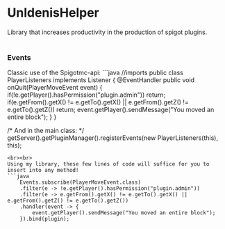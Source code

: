 # UnldenisHelper

Library that increases productivity in the production of spigot plugins.
<br><br>
<h3>Events</h3>
Classic use of the Spigotmc-api: 
```java
//imports
public class PlayerListeners implements Listener {
    @EventHandler
    public void onQuit(PlayerMoveEvent event) {
        if(!e.getPlayer().hasPermission("plugin.admin")) return;
        if(e.getFrom().getX() != e.getTo().getX() || e.getFrom().getZ() != e.getTo().getZ()) return;
        event.getPlayer().sendMessage("You moved an entire block");
    }
}

/*
    And in the main class:
*/
    getServer().getPluginManager().registerEvents(new PlayerListeners(this), this);
```
<br><br>
Using my library, these few lines of code will suffice for you to insert into any method!
```java
    Events.subscribe(PlayerMoveEvent.class)
    .filter(e -> !e.getPlayer().hasPermission("plugin.admin"))
    .filter(e -> e.getFrom().getX() != e.getTo().getX() || e.getFrom().getZ() != e.getTo().getZ())
    .handler(event -> {
        event.getPlayer().sendMessage("You moved an entire block");
    }).bind(plugin);
```
